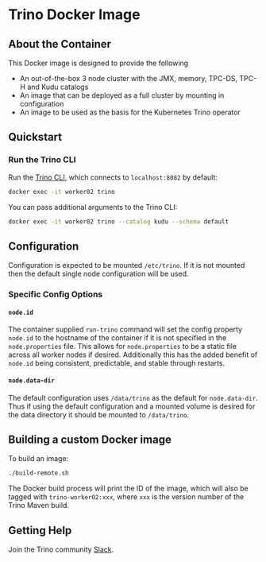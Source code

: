# Trino Docker Image

## About the Container
This Docker image is designed to provide the following
* An out-of-the-box 3 node cluster with the JMX, memory, TPC-DS, TPC-H and Kudu
 catalogs
* An image that can be deployed as a full cluster by mounting in configuration
* An image to be used as the basis for the Kubernetes Trino operator

## Quickstart
### Run the Trino CLI

Run the [Trino CLI](https://trino.io/docs/current/installation/cli.html),
which connects to `localhost:8082` by default:

```bash
docker exec -it worker02 trino
```

You can pass additional arguments to the Trino CLI:

```bash
docker exec -it worker02 trino --catalog kudu --schema default
```

## Configuration

Configuration is expected to be mounted `/etc/trino`. If it is not mounted
then the default single node configuration will be used.

### Specific Config Options

#### `node.id`

The container supplied `run-trino` command will set the config property
`node.id` to the hostname of the container if it is not specified in the
`node.properties` file. This allows for `node.properties` to be a static file
across all worker nodes if desired. Additionally this has the added benefit of
`node.id` being consistent, predictable, and stable through restarts.

#### `node.data-dir`

The default configuration uses `/data/trino` as the default for
`node.data-dir`. Thus if using the default configuration and a mounted volume
is desired for the data directory it should be mounted to `/data/trino`.

## Building a custom Docker image

To build an image:

```bash
./build-remote.sh
```

The Docker build process will print the ID of the image, which will also
be tagged with `trino-worker02:xxx`, where `xxx` is the version
number of the Trino Maven build.

## Getting Help

Join the Trino community [Slack](https://trino.io/slack.html).

